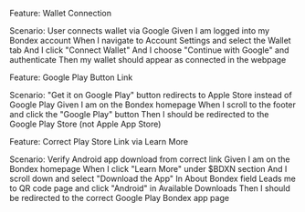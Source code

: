 Feature: Wallet Connection

  Scenario: User connects wallet via Google
    Given I am logged into my Bondex account
    When I navigate to Account Settings and select the Wallet tab
    And I click "Connect Wallet"
    And I choose "Continue with Google" and authenticate
    Then my wallet should appear as connected in the webpage

Feature: Google Play Button Link

  Scenario: "Get it on Google Play" button redirects to Apple Store instead of Google Play
    Given I am on the Bondex homepage
    When I scroll to the footer and click the "Google Play" button
    Then I should be redirected to the Google Play Store (not Apple App Store)

Feature: Correct Play Store Link via Learn More

  Scenario: Verify Android app download from correct link
    Given I am on the Bondex homepage
    When I click "Learn More" under $BDXN section
    And I scroll down and select "Download the App" In About Bondex field
    Leads me to QR code page and click "Android" in Available Downloads
    Then I should be redirected to the correct Google Play Bondex app page

